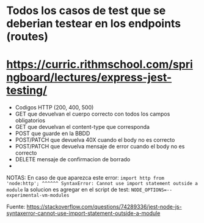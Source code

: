 # Todos los casos de test que se deberian testear en los endpoints (routes)
# https://curric.rithmschool.com/springboard/lectures/express-jest-testing/
- Codigos HTTP (200, 400, 500)
- GET que devuelvan el cuerpo correcto con todos los campos obligatorios
- GET que devuelvan el content-type que corresponda
- POST que guarde en la BBDD
- POST/PATCH que devuelva 40X cuando el body no es correcto
- POST/PATCH que devuelva mensaje de error cuando el body no es correcto
- DELETE mensaje de confirmacion de borrado
-

NOTAS: En caso de que aparezca este error: 
 ```import http from 'node:http'; ^^^^^^ SyntaxError: Cannot use import statement outside a module```
 la solucion es agregar en el script de test:  ```NODE_OPTIONS=--experimental-vm-modules```

Fuente:
https://stackoverflow.com/questions/74289336/jest-node-js-syntaxerror-cannot-use-import-statement-outside-a-module